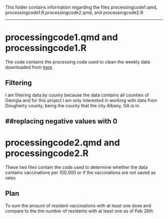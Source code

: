 This folder contains information regarding the files processingcode1.qmd, processingcode1.R,processingcode2.qmd, and processingcode2.R

------------------------------------------------------------------------
# processingcode1.qmd and processingcode1.R 

The code contains the processing code used to clean the weekly data downloaded from [here](https://www.arcgis.com/home/item.html?id=17a8a4af79e5453a9132aaa29fb4ad22). 

## Filtering

I am filtering data by county because the data contains all counties of Georgia and for this project I am only interested in working with data from Dougherty county, being the county that the city Albany, GA is in.

##replacing negative values with 0
------------------------------------------------------------------------
# processingcode2.qmd and processingcode2.R 

These two files contain the code used to determine whether the data contains vaccinations per 100,000 or if the vaccinations are not saved as rates 

## Plan

To sum the amount of resident vaccinations with at least one dose and compare to the the number of residents with at least one as of Feb 26th 